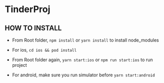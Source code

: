 # TinderProj

## HOW TO INSTALL

- From Root folder, ```npm install``` or ```yarn install``` to install node_modules

- For ios, ```cd ios && pod install```

- From Root folder again, ```yarn start:ios``` or ```npm run start:ios``` to run project

- For android, make sure you run simulator before ```yarn start:android```
